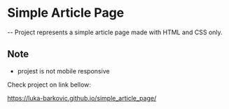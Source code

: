 # Simple Article Page
--
Project represents a simple article page made with HTML and CSS only.

## Note
- projest is not mobile responsive

Check project on link bellow:

https://luka-barkovic.github.io/simple_article_page/

